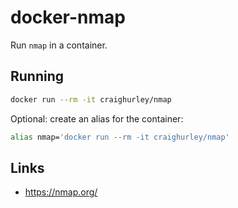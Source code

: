 # docker-nmap

Run `nmap` in a container.

## Running

```sh
docker run --rm -it craighurley/nmap
```

Optional: create an alias for the container:

```sh
alias nmap='docker run --rm -it craighurley/nmap'
```

## Links

- <https://nmap.org/>
